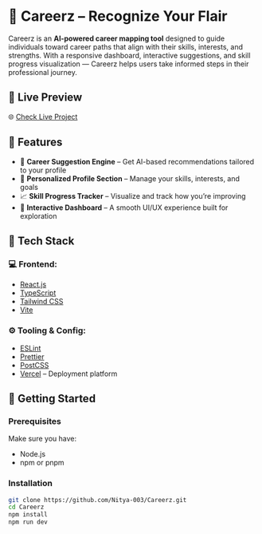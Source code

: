 # 🧠 Careerz – Recognize Your Flair

Careerz is an **AI‑powered career mapping tool** designed to guide individuals toward career paths that align with their skills, interests, and strengths. With a responsive dashboard, interactive suggestions, and skill progress visualization — Careerz helps users take informed steps in their professional journey.

## 🔗 Live Preview

🌐 [Check Live Project](https://careerz.vercel.app/)

## 📌 Features

- 🎯 **Career Suggestion Engine** – Get AI-based recommendations tailored to your profile  
- 👤 **Personalized Profile Section** – Manage your skills, interests, and goals  
- 📈 **Skill Progress Tracker** – Visualize and track how you’re improving  
- 🧭 **Interactive Dashboard** – A smooth UI/UX experience built for exploration

## 🧰 Tech Stack

### 💻 Frontend:
- [React.js](https://reactjs.org/)
- [TypeScript](https://www.typescriptlang.org/)
- [Tailwind CSS](https://tailwindcss.com/)
- [Vite](https://vitejs.dev/)

### ⚙️ Tooling & Config:
- [ESLint](https://eslint.org/)
- [Prettier](https://prettier.io/)
- [PostCSS](https://postcss.org/)
- [Vercel](https://vercel.com/) – Deployment platform

## 🚀 Getting Started

### Prerequisites

Make sure you have:

- Node.js
- npm or pnpm

### Installation

```bash
git clone https://github.com/Nitya-003/Careerz.git
cd Careerz
npm install
npm run dev
